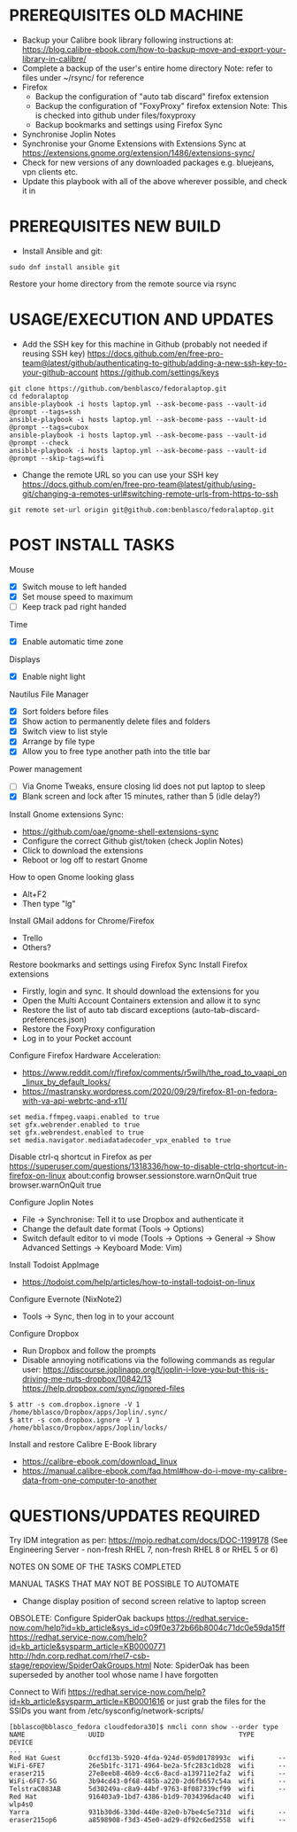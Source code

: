 # PREREQUISITES OLD MACHINE

- Backup your Calibre book library following instructions at:
    https://blog.calibre-ebook.com/how-to-backup-move-and-export-your-library-in-calibre/
- Complete a backup of the user's entire home directory
    Note: refer to files under ~/rsync/ for reference
- Firefox
    - Backup the configuration of "auto tab discard" firefox extension
    - Backup the configuration of "FoxyProxy" firefox extension
      Note: This is checked into github under files/foxyproxy
    - Backup bookmarks and settings using Firefox Sync
- Synchronise Joplin Notes
- Synchronise your Gnome Extensions with Extensions Sync at https://extensions.gnome.org/extension/1486/extensions-sync/
- Check for new versions of any downloaded packages e.g. bluejeans, vpn clients etc.
- Update this playbook with all of the above wherever possible, and check it in

# PREREQUISITES NEW BUILD

- Install Ansible and git:
```
sudo dnf install ansible git
```

Restore your home directory from the remote source via rsync

# USAGE/EXECUTION AND UPDATES

- Add the SSH key for this machine in Github (probably not needed if reusing SSH key)
    https://docs.github.com/en/free-pro-team@latest/github/authenticating-to-github/adding-a-new-ssh-key-to-your-github-account
    https://github.com/settings/keys

```
git clone https://github.com/benblasco/fedoralaptop.git
cd fedoralaptop
ansible-playbook -i hosts laptop.yml --ask-become-pass --vault-id @prompt --tags=ssh
ansible-playbook -i hosts laptop.yml --ask-become-pass --vault-id @prompt --tags=cubox
ansible-playbook -i hosts laptop.yml --ask-become-pass --vault-id @prompt --check 
ansible-playbook -i hosts laptop.yml --ask-become-pass --vault-id @prompt --skip-tags=wifi
```

- Change the remote URL so you can use your SSH key
    https://docs.github.com/en/free-pro-team@latest/github/using-git/changing-a-remotes-url#switching-remote-urls-from-https-to-ssh

```
git remote set-url origin git@github.com:benblasco/fedoralaptop.git
```

# POST INSTALL TASKS

Mouse
- [x] Switch mouse to left handed
- [x] Set mouse speed to maximum
- [ ] Keep track pad right handed

Time
- [x] Enable automatic time zone

Displays
- [x] Enable night light

Nautilus File Manager
- [x] Sort folders before files
- [x] Show action to permanently delete files and folders
- [x] Switch view to list style
- [x] Arrange by file type
- [x] Allow you to free type another path into the title bar

Power management
- [ ] Via Gnome Tweaks, ensure closing lid does not put laptop to sleep
- [x] Blank screen and lock after 15 minutes, rather than 5 (idle delay?)

Install Gnome extensions Sync:
- https://github.com/oae/gnome-shell-extensions-sync
- Configure the correct Github gist/token (check Joplin Notes)
- Click to download the extensions
- Reboot or log off to restart Gnome

How to open Gnome looking glass
- Alt+F2
- Then type "lg"

Install GMail addons for Chrome/Firefox
- Trello
- Others?

Restore bookmarks and settings using Firefox Sync
Install Firefox extensions
- Firstly, login and sync.  It should download the extensions for you
- Open the Multi Account Containers extension and allow it to sync
- Restore the list of auto tab discard exceptions (auto-tab-discard-preferences.json)
- Restore the FoxyProxy configuration
- Log in to your Pocket account

Configure Firefox Hardware Acceleration:
- https://www.reddit.com/r/firefox/comments/r5wilh/the_road_to_vaapi_on_linux_by_default_looks/
- https://mastransky.wordpress.com/2020/09/29/firefox-81-on-fedora-with-va-api-webrtc-and-x11/
```
set media.ffmpeg.vaapi.enabled to true
set gfx.webrender.enabled to true
set gfx.webrendest.enabled to true
set media.navigator.mediadatadecoder_vpx_enabled to true
```

Disable ctrl-q shortcut in Firefox as per https://superuser.com/questions/1318336/how-to-disable-ctrlq-shortcut-in-firefox-on-linux
about:config
browser.sessionstore.warnOnQuit true
browser.warnOnQuit true

Configure Joplin Notes
- File -> Synchronise: Tell it to use Dropbox and authenticate it
- Change the default date format (Tools -> Options)
- Switch default editor to vi mode (Tools -> Options -> General -> Show Advanced Settings -> Keyboard Mode: Vim)

Install Todoist AppImage
- https://todoist.com/help/articles/how-to-install-todoist-on-linux

Configure Evernote (NixNote2)
- Tools -> Sync, then log in to your account

Configure Dropbox
- Run Dropbox and follow the prompts
- Disable annoying notifications via the following commands as regular user:
https://discourse.joplinapp.org/t/joplin-i-love-you-but-this-is-driving-me-nuts-dropbox/10842/13
https://help.dropbox.com/sync/ignored-files
```
$ attr -s com.dropbox.ignore -V 1 /home/bblasco/Dropbox/apps/Joplin/.sync/
$ attr -s com.dropbox.ignore -V 1 /home/bblasco/Dropbox/apps/Joplin/locks/
```


Install and restore Calibre E-Book library
- https://calibre-ebook.com/download_linux
- https://manual.calibre-ebook.com/faq.html#how-do-i-move-my-calibre-data-from-one-computer-to-another

# QUESTIONS/UPDATES REQUIRED

Try IDM integration as per:
https://mojo.redhat.com/docs/DOC-1199178
(See Engineering Server - non-fresh RHEL 7, non-fresh RHEL 8 or RHEL 5 or 6)

NOTES ON SOME OF THE TASKS COMPLETED

MANUAL TASKS THAT MAY NOT BE POSSIBLE TO AUTOMATE

- Change display position of second screen relative to laptop screen

OBSOLETE: Configure SpiderOak backups
https://redhat.service-now.com/help?id=kb_article&sys_id=c09f0e372b66b8004c71dc0e59da15ff
https://redhat.service-now.com/help?id=kb_article&sysparm_article=KB0000771
http://hdn.corp.redhat.com/rhel7-csb-stage/repoview/SpiderOakGroups.html
Note: SpiderOak has been superseded by another tool whose name I have forgotten

Connect to Wifi
https://redhat.service-now.com/help?id=kb_article&sysparm_article=KB0001616
or just grab the files for the SSIDs you want from /etc/sysconfig/network-scripts/
```
[bblasco@bblasco_fedora cloudfedora30]$ nmcli conn show --order type
NAME                UUID                                  TYPE      DEVICE
...
Red Hat Guest       0ccfd13b-5920-4fda-924d-059d0178993c  wifi      --
WiFi-6FE7           26e5b1fc-3171-4964-be2a-5fc283c1db28  wifi      --
eraser215           27e8eeb8-46b9-4cc6-8acd-a139711e2fa2  wifi      --
WiFi-6FE7-5G        3b94cd43-0f68-485b-a220-2d6fb657c54a  wifi      --
TelstraC083AB       5d30249a-c8a9-44bf-9763-8f087339cf99  wifi      --
Red Hat             916403a9-1bd7-4386-b1d9-7034396dac40  wifi      wlp4s0
Yarra               931b30d6-330d-440e-82e0-b7be4c5e731d  wifi      --
eraser215op6        a8598908-f3d3-45e0-ad29-df92c6ed2558  wifi      --
```
